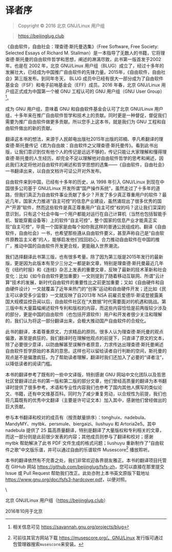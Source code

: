 # 译者序

> Copyright © 2016 北京 GNU/Linux 用户组 

> <https://beijinglug.club>

《自由软件，自由社会：理查德·斯托曼选集》（Free Software, Free Society: Selected Essays of Richard M. Stallman）是一本指导了无数人的书籍，它将理查德·斯托曼的自由软件哲学和思想，阐述的淋漓尽致，此书第一版首发于2002年。也是在 2002 年，北京 GNU/Linux 用户组（BLUG）成立了，经过十多年的发展壮大，已经成为中国推广自由软件的先锋力量。2015年，《自由软件，自由社会》第三版发布。到同年冬天， BLUG 成员中已经有很大一部分成为了自由软件基金会（FSF）和电子前哨基金会（EFF）成员。2016 年春，北京 GNU/Linux 用户组正式成为中国第一个被 GNU 工程认可的 GNU 用户组（GNU User Group）[^trans-1]。

成为 GNU 用户组，意味着 GNU 和自由软件基金会认可了北京 GNU/Linux 用户组，十多年来在推广自由软件哲学和技术上的贡献。同时更是一种督促，督促我们需要为推广自由软件做更多贡献。所以您手上这本书，就是我们为 GNU 工程和自由软件做出的新的贡献。

翻译这本书的想法，来源于人民邮电出版社2015年出版的邓楠、李凡希翻译的理查德·斯托曼传记《若为自由故：自由软件之父理查德·斯托曼传》。看到此书出版，让我们意识到仅有他个人的传记是远远不够的，传记只能让大家理解和懂得理查德·斯托曼的人生经历，却完全不足以理解他对自由软件哲学的思考和阐述，因此我们决定将他对自由软件的阐述和哲学思想的选集——《自由软件，自由社会》一书翻译出来，以自由文档许可证公开对外发布。

自由软件来到中国，已经有十多年的历史，从 1998 年引入 GNU/Linux 到现在中国很多公司基于 GNU/Linux 开发所谓“国产操作系统”，虽然走过了十多年的道路，但我们真正为自由软件事业贡献了多少？开发了多少真正尊重用户的软件？最近几年，国家大力推进“自主可控”的信息产业建设，虽然涌现出了很多优秀的国产“开源”软件，然而这些软件是真正尊重用户“自主可控”权的吗？这让我们深深的意识到，只有这个社会中每一个用户都能对运行在自己计算机（当然也包括智能手机、智能穿戴设备等）上的软件“自主可控”，整个国家的信息产业才能真正实现“自主可控”，毕竟一个国家是由每个如你我这样的普通公民组成的。翻译《自由软件，自由社会》一书，也希望那些遵从自由软件要义，甚至声称自己是“自由软件原教旨主义者”的人，能够启发他们找回初心，合力推动自由软件在中国的推广，推动中国的自由软件开发更合规，更能融入世界潮流。

我们选择翻译此书第三版，也有很多考量。除了因为第三版是2015年发行的最新版，更是因为此版本有至少三分之一都是新文章，特别是理查德·斯托曼最近几年在《纽约时报》和《连线》杂志上发表的重要文章，反映了最新的技术革新和社会变化：比如《如今自由软件更加重要》一文则提到了随着移动互联网、所谓“云计算”技术的发展，新时代自由软件的重要性比之前更加重要；又如《自由硬件和自由硬件设计》一文就覆盖了近年来热门的“创客”运动和自由硬件开发；还比如《民主可以承受多少监督》一文就反映了自2013年 NSA 前雇员爱德华·斯诺登披露美国大规模监控丑闻以后，自由软件社区在“大数据”时代需要面对的机遇和挑战。第三版中有大量篇幅阐述软件专利和版权的内容，而这些内容恰恰是前两版较少涉及的部分，更是中国的自由软件（也包括开源软件）用户和开发者很少关注和理解的，我们认为将这一部分翻译出来，会极大推动国产自由软件的合规化。

此书的翻译，本着尊重原文，力求精品的原则。很多人认为理查德·斯托曼的观点偏激，甚至是疯狂的，我们翻译时在理解他观点的前提下，只直译了原文的文本，除了必要很少意译，以防曲解甚至误解作者原意，力求传达出理查德·斯托曼阐述自由软件哲学原始的本真的意思。这样也可以留给读者自行判断的空间，斯托曼的观点是不是偏激疯狂。为了帮助读者理解，翻译时我们还加入了必要的“译者注”，以降低读者的阅读门槛。

本书的翻译参考了既有的一些中文译版，特别感谢 GNU 网站中文化团队以及哲思社区曾翻译过此书的第一版和第二版的部分文章，他们曾经高质量的翻译为本书翻译时提供了很多参考。术语和专业性内容我们也参考了国内其他人撰写的类似论文、书籍，还有中文维基百科。同时为了减少重复劳动，以合规性为前提，我们也将几篇既有的优秀中文翻译（主要是许可证文本）加入其中，感谢他们曾经做出的巨大贡献。

参与本书翻译和校对的成员有（按贡献量排序）：tonghuix、nadebula、MandyMY、mytbk、persmule、biergaizi、liushuyu 和 Artoria2e5。其中 nadebula 提供了 25 篇高质量翻译，特别是翻译了大量版权和专利相关的文章，而这一部分则是此前很少发表的内容；其他成员则参与了翻译和校对；感谢 mytbk 帮助解决了此书 PDF 文件生成的格式问题；liushuyu 重新制作了“自由软件之歌”中文版乐谱，并可以通过自由的乐谱软件 Musescore[^trans-2] 播放聆听。

本书的翻译依然有不完善之处，我们非常欢迎各界朋友雅正。本书的翻译项目托管在 GitHub 网站 <https://github.com/beijinglug/fsfs-zh>，您可以直接在那里提交 Issue 或 Pull Request 帮助我们改正。此处亦附上本书英文原版下载地址 <https://www.gnu.org/doc/fsfs3-hardcover.pdf>，以便对照。

\   

北京 GNU/Linux 用户组（<https://beijinglug.club>） 

2016年10月于北京

[^trans-1]: 相关信息可见 <https://savannah.gnu.org/projects/blug>

[^trans-2]: 可前往其官方网站下载 https://musescore.org/。GNU/Linux 发行版可通过包管理器搜索`musescore`来安装。
